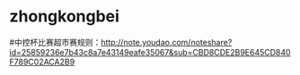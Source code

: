 # zhongkongbei
#中控杯比赛超市赛规则：http://note.youdao.com/noteshare?id=25859236e7b43c8a7e43149eafe35067&sub=CBD8CDE2B9E645CD840F789C02ACA2B9
